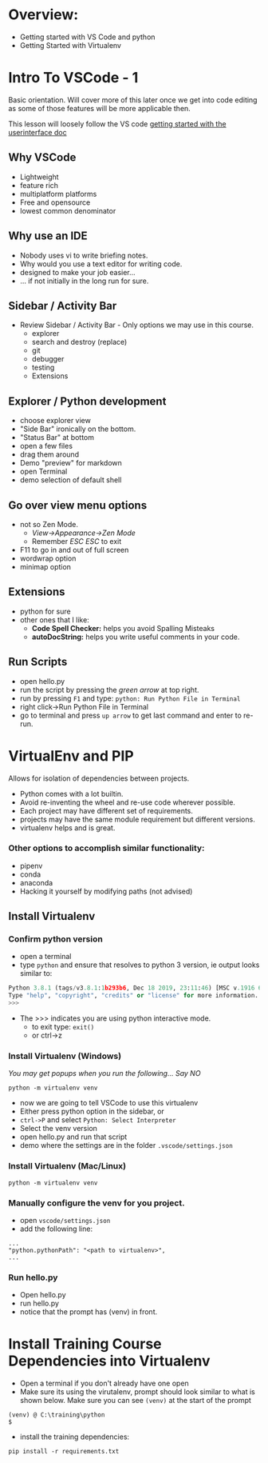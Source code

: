 # Overview:

* Getting started with VS Code and python
* Getting Started with Virtualenv

# Intro To VSCode - 1

Basic orientation.  Will cover more of this later once we get into 
code editing as some of those features will be more applicable then.

This lesson will loosely follow the VS code [getting started with the userinterface doc](https://code.visualstudio.com/docs/getstarted/userinterface)

## Why VSCode

* Lightweight
* feature rich
* multiplatform platforms
* Free and opensource
* lowest common denominator

## Why use an IDE

* Nobody uses vi to write briefing notes.
* Why would you use a text editor for writing code.
* designed to make your job easier...   
* ... if not initially in the long run for sure.

## Sidebar / Activity Bar

* Review Sidebar / Activity Bar - Only options we may use in this course.
    * explorer
    * search and destroy (replace)
    * git 
    * debugger
    * testing
    * Extensions

## Explorer / Python development

* choose explorer view
* "Side Bar" ironically on the bottom.
* "Status Bar" at bottom
* open a few files
* drag them around
* Demo "preview" for markdown
* open Terminal
* demo selection of default shell

## Go over view menu options

* not so Zen Mode.
    * _View->Appearance->Zen Mode_
    * Remember _ESC_ _ESC_ to exit
* F11 to go in and out of full screen 
* wordwrap option
* minimap option

## Extensions
* python for sure
* other ones that I like:
   * **Code Spell Checker:** helps you avoid Spalling Misteaks
   * **autoDocString:** helps you write useful comments in your code.

## Run Scripts
* open hello.py
* run the script by pressing the _green arrow_ at top right.
* run by pressing `F1` and type: `python: Run Python File in Terminal`
* right click->Run Python File in Terminal
* go to terminal and press `up arrow` to get last command and enter to re-run.

# VirtualEnv and PIP

Allows for isolation of dependencies between projects.

* Python comes with a lot builtin.  
* Avoid re-inventing the wheel and re-use code wherever possible.
* Each project may have different set of requirements.
* projects may have the same module requirement but different versions.
* virtualenv helps and is great.

### Other options to accomplish similar functionality:
* pipenv
* conda
* anaconda
* Hacking it yourself by modifying paths (not advised)

## Install Virtualenv

### Confirm python version

* open a terminal
* type `python` and ensure that resolves to python 3 version, ie output looks similar to: 

```python
Python 3.8.1 (tags/v3.8.1:1b293b6, Dec 18 2019, 23:11:46) [MSC v.1916 64 bit (AMD64)] on win32
Type "help", "copyright", "credits" or "license" for more information.
>>>
```

* The >>> indicates you are using python interactive mode.
    * to exit type: `exit()`
    * or ctrl->z

### Install Virtualenv (Windows)

_You may get popups when you run the following... Say NO_

```
python -m virtualenv venv
```

* now we are going to tell VSCode to use this virtualenv
* Either press python option in the sidebar, or
* `ctrl->P` and select `Python: Select Interpreter`
* Select the venv version
* open hello.py and run that script
* demo where the settings are in the folder `.vscode/settings.json`


### Install Virtualenv (Mac/Linux)

```
python -m virtualenv venv
```

### Manually configure the venv for you project.

* open `vscode/settings.json`
* add the following line:

```
...
"python.pythonPath": "<path to virtualenv>", 
...
```

### Run hello.py

* Open hello.py
* run hello.py
* notice that the prompt has (venv) in front.

# Install Training Course Dependencies into Virtualenv

* Open a terminal if you don't already have one open
* Make sure its using the virutalenv, prompt should look similar to what is shown below.  Make sure you can see `(venv)` at the start of the prompt

``` 
(venv) @ C:\training\python
$ 
```

* install the training dependencies:

```
pip install -r requirements.txt
```

